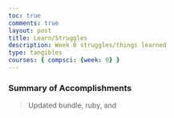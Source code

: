```yaml
---
toc: true
comments: true
layout: post
title: Learn/Struggles
description: Week 0 struggles/things learned
type: tangibles
courses: { compsci: {week: 0} }
---
```


### Summary of Accomplishments
> Updated bundle, ruby, and 
